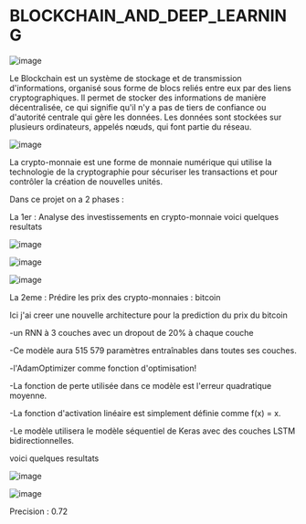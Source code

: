 # BLOCKCHAIN_AND_DEEP_LEARNING

![image](https://user-images.githubusercontent.com/94251665/212698846-e803f84d-408f-40d3-905e-e980e4dea616.png)

Le Blockchain est un système de stockage et de transmission d'informations, organisé sous forme de blocs reliés entre eux par des liens cryptographiques. Il permet de stocker des informations de manière décentralisée, ce qui signifie qu'il n'y a pas de tiers de confiance ou d'autorité centrale qui gère les données. Les données sont stockées sur plusieurs ordinateurs, appelés nœuds, qui font partie du réseau.

![image](https://user-images.githubusercontent.com/94251665/212698881-9b6643c3-4349-4d02-98e1-bdd6cf63f5fe.png)

La crypto-monnaie est une forme de monnaie numérique qui utilise la technologie de la cryptographie pour sécuriser les transactions et pour contrôler la création de nouvelles unités.

Dans ce projet on a 2 phases :

La 1er :
Analyse des investissements en crypto-monnaie
voici quelques resultats

![image](https://user-images.githubusercontent.com/94251665/212699569-20e724df-16f9-4915-a9bc-f259616e284b.png)

![image](https://user-images.githubusercontent.com/94251665/212699702-43de5aa4-43b3-4f77-a37f-5d1d240fcfa1.png)

![image](https://user-images.githubusercontent.com/94251665/212699756-d4e52080-3341-43d5-bd27-79f9a3a3e2f3.png)

La 2eme :
Prédire les prix des crypto-monnaies : bitcoin

Ici j'ai creer une nouvelle architecture pour la prediction du prix du bitcoin

-un RNN à 3 couches avec un dropout de 20% à chaque couche 

-Ce modèle aura 515 579 paramètres entraînables dans toutes ses couches.

-l'AdamOptimizer comme fonction d'optimisation!

-La fonction de perte utilisée dans ce modèle est l'erreur quadratique moyenne.

-La fonction d'activation linéaire est simplement définie comme f(x) = x.

-Le modèle utilisera le modèle séquentiel de Keras avec des couches LSTM bidirectionnelles.

voici quelques resultats

![image](https://user-images.githubusercontent.com/94251665/212700618-90d2094f-6199-4272-baa2-e3fe6e2dee3f.png)

![image](https://user-images.githubusercontent.com/94251665/212700652-a6c62694-ff09-49f8-87f0-9e6e102e1aec.png)


Precision : 0.72


